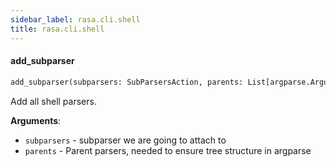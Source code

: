 ```yaml
---
sidebar_label: rasa.cli.shell
title: rasa.cli.shell
---
```


#### add\_subparser

```python
add_subparser(subparsers: SubParsersAction, parents: List[argparse.ArgumentParser]) -> None
```

Add all shell parsers.

**Arguments**:

- `subparsers` - subparser we are going to attach to
- `parents` - Parent parsers, needed to ensure tree structure in argparse

